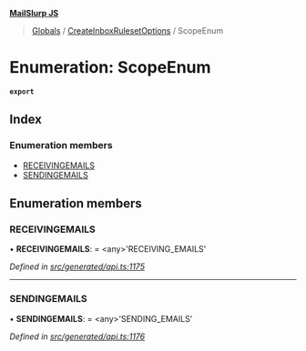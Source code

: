 **[MailSlurp JS](../README.md)**

> [Globals](../README.md) / [CreateInboxRulesetOptions](../modules/createinboxrulesetoptions.md) / ScopeEnum

# Enumeration: ScopeEnum

**`export`** 

## Index

### Enumeration members

* [RECEIVINGEMAILS](createinboxrulesetoptions.scopeenum.md#receivingemails)
* [SENDINGEMAILS](createinboxrulesetoptions.scopeenum.md#sendingemails)

## Enumeration members

### RECEIVINGEMAILS

•  **RECEIVINGEMAILS**:  = \<any>'RECEIVING\_EMAILS'

*Defined in [src/generated/api.ts:1175](https://github.com/mailslurp/mailslurp-client/blob/c5e5f20/src/generated/api.ts#L1175)*

___

### SENDINGEMAILS

•  **SENDINGEMAILS**:  = \<any>'SENDING\_EMAILS'

*Defined in [src/generated/api.ts:1176](https://github.com/mailslurp/mailslurp-client/blob/c5e5f20/src/generated/api.ts#L1176)*
